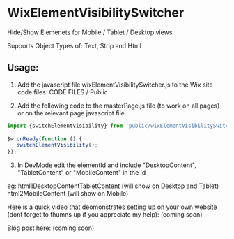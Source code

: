 # WixElementVisibilitySwitcher

Hide/Show Elemenets for Mobile / Tablet / Desktop views
 
Supports Object Types of: Text, Strip and Html
 
## Usage:
 
1. Add the javascript file wixElementVisibilitySwitcher.js to the Wix site code files: CODE FILES / Public

2. Add the following code to the masterPage.js file (to work on all pages) or on the relevant page javascript file

```javascript
import {switchElementVisibility} from 'public/wixElementVisibilitySwitcher.js'
 
$w.onReady(function () {	
   switchElementVisibility();
});
```
 
3. In DevMode edit the elementId and include "DesktopContent", "TabletContent" or "MobileContent" in the id 

eg:
html1DesktopContentTabletContent (will show on Desktop and Tablet)
html2MobileContent (will show on Mobile)


Here is a quick video that deomonstrates setting up on your own website (dont forget to thumns up if you appreciate my help):
(coming soon)

Blog post here: (coming soon)
